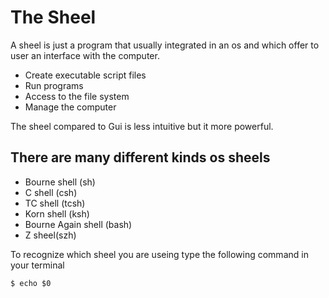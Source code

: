 # The Sheel
A sheel is just a program that usually integrated in an os
and which offer to user an interface with the computer.

* Create executable script files
* Run programs 
* Access to the file system 
* Manage the computer

The sheel compared to Gui is less intuitive but it more powerful.

## There are many different kinds os sheels 
* Bourne shell (sh)
* C shell (csh)
* TC shell (tcsh)
* Korn shell (ksh)
* Bourne Again shell (bash)
* Z sheel(szh)

To recognize which sheel you are useing
type the following command in your terminal

``` 
$ echo $0
```

